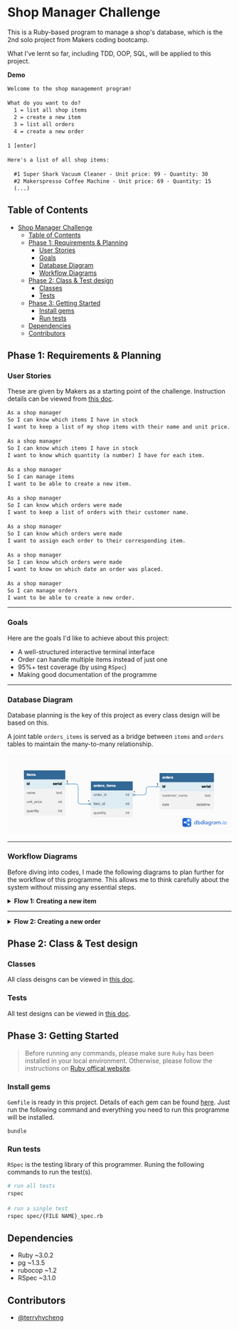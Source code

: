# Shop Manager Challenge

This is a Ruby-based program to manage a shop's database, which is the 2nd solo project from Makers coding bootcamp.

What I've lernt so far, including TDD, OOP, SQL, will be applied to this project.

**Demo**

```
Welcome to the shop management program!

What do you want to do?
  1 = list all shop items
  2 = create a new item
  3 = list all orders
  4 = create a new order

1 [enter]

Here's a list of all shop items:

  #1 Super Shark Vacuum Cleaner - Unit price: 99 - Quantity: 30
  #2 Makerspresso Coffee Machine - Unit price: 69 - Quantity: 15
  (...)
```

## Table of Contents

- [Shop Manager Challenge](#shop-manager-challenge)
  - [Table of Contents](#table-of-contents)
  - [Phase 1: Requirements \& Planning](#phase-1-requirements--planning)
    - [User Stories](#user-stories)
    - [Goals](#goals)
    - [Database Diagram](#database-diagram)
    - [Workflow Diagrams](#workflow-diagrams)
  - [Phase 2: Class \& Test design](#phase-2-class--test-design)
    - [Classes](#classes)
    - [Tests](#tests)
  - [Phase 3: Getting Started](#phase-3-getting-started)
    - [Install gems](#install-gems)
    - [Run tests](#run-tests)
  - [Dependencies](#dependencies)
  - [Contributors](#contributors)

## Phase 1: Requirements & Planning

### User Stories

These are given by Makers as a starting point of the challenge. Instruction details can be viewed from [this doc](doc/instructions.md).

```
As a shop manager
So I can know which items I have in stock
I want to keep a list of my shop items with their name and unit price.

As a shop manager
So I can know which items I have in stock
I want to know which quantity (a number) I have for each item.

As a shop manager
So I can manage items
I want to be able to create a new item.

As a shop manager
So I can know which orders were made
I want to keep a list of orders with their customer name.

As a shop manager
So I can know which orders were made
I want to assign each order to their corresponding item.

As a shop manager
So I can know which orders were made
I want to know on which date an order was placed.

As a shop manager
So I can manage orders
I want to be able to create a new order.

```

---

### Goals

Here are the goals I'd like to achieve about this project:

- A well-structured interactive terminal interface
- Order can handle multiple items instead of just one
- 95%+ test coverage (by using `RSpec`)
- Making good documentation of the programme

---

### Database Diagram

Database planning is the key of this project as every class design will be based on this.

A joint table `orders_items` is served as a bridge between `items` and `orders` tables to maintain the many-to-many relationship.

![db-diagram](assets/db-diagram-sms-rev.png)

---

### Workflow Diagrams

Before diving into codes, I made the following diagrams to plan further for the workflow of this programme. This allows me to think carefully about the system without missing any essential steps.

<details>
    <summary><b>Flow 1: Creating a new item</b></summary>

```mermaid
sequenceDiagram
  participant T as Terminal
  participant App as Application (app.rb)
  participant IR as Item Repository Class (lib/item_repository.rb)
  participant DC as Database Connection Class (lib/database_connection.rb)
  participant DB as Postgresql Database

  T->>App : Run 'ruby app.rb'
  App->>DC : calls 'connect' method to open db connection
  DC->>DC: Opens db connection using PG and stores the connection
  App-->>T: Prints out options and ask the user for action
  T->>App : Submits '2'
  App-->>T: Ask for a name of the new item
  T->>App: Submits 'washing powder'
  App-->>T: Ask for a unit price of the new item
  T->>App: Submits '10'
  App->>IR: calls 'create' method with responses from the user
  IR->>DC: Sends SQL query by calling method `exec_params`
  DC->>DB: Sends query to db
  App-->>T: Prints out 'A new item is successfully created!'
```

</details>

---

<details>
<summary><b>Flow 2: Creating a new order</b></summary>

```mermaid
sequenceDiagram
	participant T as Terminal
	participant App as Application (app.rb)
	participant OR as Order Repository Class (lib/order_repository.rb)
	participant IR as Item Repository Class (lib/item_repository.rb)
	participant DC as Database Connection Class (lib/database_connection.rb)
	participant DB as Postgresql Database

	T->>App : Run 'ruby app.rb'
	App->>DC : calls 'connect' method to open db connection
	DC->>DC: Opens db connection using PG and stores the connection
	App-->>T: Prints out options and ask the user for action
	T->>App : Submits '4'
	App-->>T: Ask for 'customer name'
	T->>App: Submits 'Terry Cheng'
	App->>IR: calls 'all' method
	IR->>DC: Sends SQL query via `exec_params`
	DC->>DB: Sends query to db
	DB->>DC: Returns an array of hashes, records from 'items' table
	DC->>IR: Pass the array to Item repo
	IR->>App: Returns an array of `item` objects
	App-->>T: print every item in stock on terminal
	loop
		App-->>T: Ask 'which item would you like to order?'
		T->>App: Submits '3'
		App-->>T: Ask 'How many do you want?'
		T->>App: Submits '10'
		App->App: saves the response to 'order_items' array
		App-->>T: Ask 'Do you want to order more items? (y/n)'
		T->>App: Submits 'y'until the answer is 'n'
	end
	App->>OR: calls 'create' method with 'order_items' array
	OR->>DC: Sends SQL queries to create records in 'order' and 'orders_items' tables
	DC->>DB: Sends query to db
	OR->>IR: calls 'send_out' method
	IR->>DC: Sends SQL queries to update quantity of each item
	DC->>DB: Sends query to db
	App-->>T: Prints out 'Order is successfully created!'
```

</details>

## Phase 2: Class & Test design

### Classes

All class deisgns can be viewed in [this doc](doc/class-design.md).

### Tests

All test designs can be viewed in [this doc](doc/test-deisgn.md).

## Phase 3: Getting Started

> Before running any commands, please make sure `Ruby` has been installed in your local environment. Otherwise, please follow the instructions on [Ruby offical website](https://www.ruby-lang.org/en/downloads/).

### Install gems

`Gemfile` is ready in this project. Details of each gem can be found [here](Gemfile). Just run the following command and everything you need to run this programme will be installed.

```
bundle
```

### Run tests

`RSpec` is the testing library of this programmer. Runing the following commands to run the test(s).

```sh
# run all tests
rspec

# run a single test
rspec spec/{FILE NAME}_spec.rb
```

## Dependencies

- Ruby ~3.0.2
- pg ~1.3.5
- rubocop ~1.2
- RSpec ~3.1.0

## Contributors

- [@terryhycheng](https://github.com/terryhycheng/)
